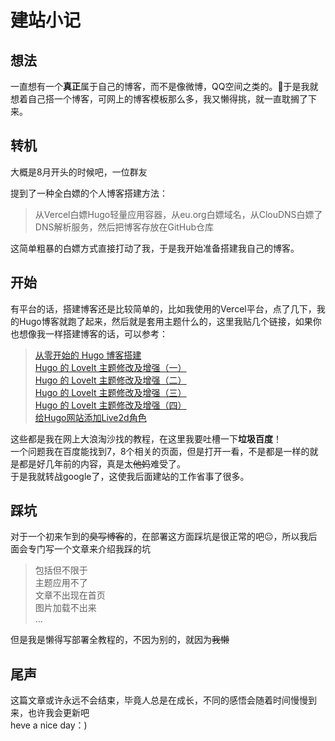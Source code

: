 # 建站小记

## 想法
一直想有一个**真正**属于自己的博客，而不是像微博，QQ空间之类的。🤔于是我就想着自己搭一个博客，可网上的博客模板那么多，我又懒得挑，就一直耽搁了下来。  

## 转机
大概是8月开头的时候吧，一位群友

提到了一种全白嫖的个人博客搭建方法：
>从Vercel白嫖Hugo轻量应用容器，从eu.org白嫖域名，从ClouDNS白嫖了DNS解析服务，然后把博客存放在GitHub仓库

这简单粗暴的白嫖方式直接打动了我，于是我开始准备搭建我自己的博客。 

## 开始
有平台的话，搭建博客还是比较简单的，比如我使用的Vercel平台，点了几下，我的Hugo博客就跑了起来，然后就是套用主题什么的，这里我贴几个链接，如果你也想像我一样搭建博客的话，可以参考：  
>[从零开始的 Hugo 博客搭建](https://stilig.link/posts/building-hugo/)  
[Hugo 的 LoveIt 主题修改及增强（一）](https://stilig.link/posts/enhancing-loveit-one/)   
[Hugo 的 LoveIt 主题修改及增强（二）](https://stilig.link/posts/enhancing-loveit-two/)  
[Hugo 的 LoveIt 主题修改及增强（三）](https://stilig.link/posts/enhancing-loveit-three/)  
[Hugo 的 LoveIt 主题修改及增强（四）](https://stilig.link/posts/enhancing-loveit-four/)  
[给Hugo网站添加Live2d角色](https://gouchen.xyz/live2d%E7%9C%8B%E6%9D%BF%E5%A8%98%E5%85%A5%E9%A9%BBhugo%E7%BD%91%E7%AB%99%E6%95%99%E7%A8%8B/)

这些都是我在网上大浪淘沙找的教程，在这里我要吐槽一下**垃圾百度**！  
一个问题我在百度能找到7，8个相关的页面，但是打开一看，不是都是一样的就是都是好几年前的内容，真是太~~他妈~~难受了。  
于是我就转战google了，这使我后面建站的工作省事了很多。  
## 踩坑
对于一个初来乍到的~~臭写博客~~的，在部署这方面踩坑是很正常的吧😐，所以我后面会专门写一个文章来介绍我踩的坑  
>包括但不限于  
主题应用不了  
文章不出现在首页  
图片加载不出来  
...

但是我是懒得写部署全教程的，不因为别的，就因为~~我懒~~  

## 尾声
这篇文章或许永远不会结束，毕竟人总是在成长，不同的感悟会随着时间慢慢到来，也许我会更新吧  
heve a nice day：)

